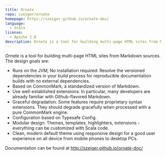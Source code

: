 ```yaml
---
title: Ornate
repo: szeiger/ornate
homepage: https://szeiger.github.io/ornate-doc/
language:
  - Scala
license:
  - Apache 2.0
description: Ornate is a tool for building multi-page HTML sites from Markdown sources.
---
```


*Ornate* is a tool for building multi-page HTML sites from Markdown sources. The design goals are:

- Runs on the JVM; No installation required: Resolve the versioned dependencies in your build process for reproducible documentation builds with no external dependencies.
- Based on CommonMark, a standardized version of Markdown.
- Use well-established extensions: In particular, many developers are already familiar with Github-flavored Markdown.
- Graceful degradation: Some features require proprietary syntax extensions. They should degrade gracefully when processed with a pure CommonMark engine.
- Configuration based on Typesafe Config.
- Modular design: Themes, templates, highlighters, extensions - everything can be customized with Scala code.
- Clean, modern default theme using responsive design for a good user experience on all device from mobile phones to desktop PCs.

Documentation can be found at http://szeiger.github.io/ornate-doc/
